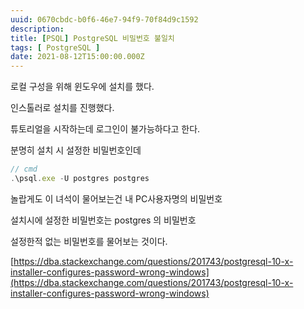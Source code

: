 ```yaml
---
uuid: 0670cbdc-b0f6-46e7-94f9-70f84d9c1592
description: 
title: [PSQL] PostgreSQL 비밀번호 불일치
tags: [ PostgreSQL ]
date: 2021-08-12T15:00:00.000Z
---
```









로컬 구성을 위해 윈도우에 설치를 했다.

인스톨러로 설치를 진행했다.

튜토리얼을 시작하는데 로그인이 불가능하다고 한다.

분명히 설치 시 설정한 비밀번호인데

```jsx
// cmd
.\psql.exe -U postgres postgres
```

놀랍게도 이 녀석이 물어보는건 내 PC사용자명의 비밀번호

설치시에 설정한 비밀번호는 postgres 의 비밀번호

설정한적 없는 비밀번호를 물어보는 것이다.

[https://dba.stackexchange.com/questions/201743/postgresql-10-x-installer-configures-password-wrong-windows](https://dba.stackexchange.com/questions/201743/postgresql-10-x-installer-configures-password-wrong-windows)